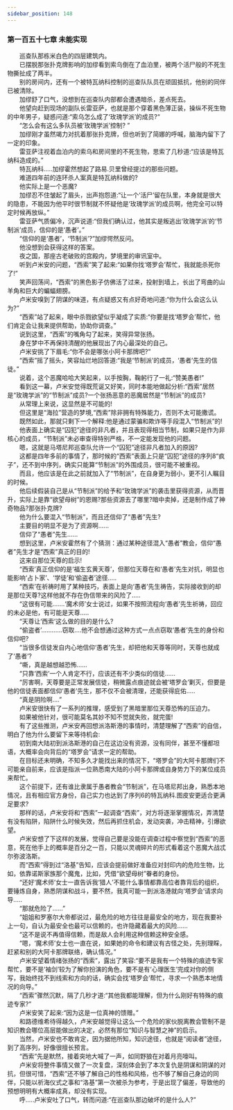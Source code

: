 ```yaml
---
sidebar_position: 148
---
```

### 第一百五十七章 未能实现  


　　巡查队那栋米白色的四层建筑内。  
　　已摆脱那张扑克牌影响的加缪看到索乌倒在了血泊里，被两个活尸般的不死生物撕扯成了两半。  
　　别的房间内，还有一个被特瓦纳科控制的巡查队队员在顽固抵抗，他别的同伴已被清除。  
　　加缪舒了口气，没想到在巡查队内部都会遭遇暗杀，差点死去。  
　　他望向赶到现场的副队长雷亚萨，也就是那个穿着黑色薄正装，操纵不死生物的中年男子，疑惑问道:“索乌怎么成了‘玫瑰学派’的成员?“  
　　“怎么会有这么多队员被‘玫瑰学派’控制? ”  
　　加缪刚才虽然竭力对抗着那张扑克牌，但也听到了简娜的呼喊，脑海内留下了一定的印象。  
　　雷亚萨注视着血泊内的索乌和房间里的不死生物，思索了几秒道:“应该是特瓦纳科造成的。”  
　　特瓦纳科..…加缪霍然想起了路易.贝里曾经提过的那些问题。  
　　难道四年前的连环杀人案真是特瓦纳科做的?  
　　他实际上是一个恶魔?  
　　加缪忍不住皱起了眉头，出声抱怨道:“让一个‘活尸’留在队里，本身就是很大的隐患，不能因为他平时很节制就不怀疑他是‘玫瑰学派’的成员啊，他完全可以特定时候再放纵。”  
　　雷亚萨气质偏冷，沉声说道:“但我们确认过，他其实是叛逃出‘玫瑰学派’的‘节制派’成员，信仰的是‘愚者’。”  
　　“信仰的是‘愚者’，‘节制派’?”加缪愕然反问。  
　　他没想到会获得这样的答案。  
　　夜之国，那座古老破败的宫殿内，梦境里的审讯室中。  
　　听到卢米安的问题，“西索”笑了起来:“如果你找‘塔罗会’帮忙，我就能杀死你了!”  
　　笑声回荡间，“西索”的黑色影子仿佛活了过来，投射到墙上，长出了弯曲的山羊角和巨大的蝙蝠翅膀。  
　　卢米安嗅到了阴谋的味道，有点疑惑又有点好奇地问道:“你为什么会这么认为?”  
　　“西索”站了起来，眼中杀戮欲望似乎凝成了实质:“你要是找‘塔罗会’帮忙，他们肯定会让我来提供帮助，协助你调查。”  
　　说到这里，“西索”的嘴角勾了起来，笑得异常张扬。  
　　身在梦中不再保持清醒的他展现出了内心最深处的自己。  
　　卢米安挑了下眉毛:“你不会是哪张小阿卡那牌吧?”  
　　“西索”摇了摇头，笑容灿烂地回答道:“我是‘节制派’的成员，‘愚者’先生的信徒。”  
　　说着，这个恶魔哈哈大笑起来，以手按胸，鞠躬行了一礼:“赞美愚者!”  
　　看到这一幕，卢米安觉得既荒诞又好笑，同时本能地做起分析:“西索”居然是“玫瑰学派”的“节制派”成员?一个张扬恶意的恶魔居然是“节制派”的成员?  
　　从常理上来说，这显然是不可能的!  
　　但这里是“海拉”营造的梦境,“西索”除非拥有特殊能力，否则不太可能撒谎。  
　　既然如此，那就只剩下一个解释:他是通过蒙骗和欺诈等手段混入“节制派”的!  
　　他表面上确实是“囚犯”途径的非凡者，并且表现得相当节制，如果只是作为非核心的成员，“节制派”未必审查得特别严格，不一定能发现他的问题。  
　　嗯，这就是马塔尼邦巡查队允许一个“囚犯”途径非凡者加入的原因?  
　　这都是四年多前的事情了，那时候的“西索”表面上只是“囚犯”途径的序列8“疯子”，还不到中序列，确实只能算“节制派”的外围成员，很可能不被重视。  
　　而且，他应该是在此之前就加入了“节制派”，在自身更为弱小，更不引人瞩目的时候。  
　　他后续假装自己是从“节制派”的给予和“玫瑰学派”的袭击里获得资源，从而晋升，实际上是靠“欲望母树”的恩赐?那些资源去了哪里?暗中卖掉，还是制作成了神奇物品?那张扑克牌?  
　　他为什么要混入“节制派”，而且还信仰了“愚者”先生?  
　　主要目的明显不是为了资源啊......  
　　信仰了“愚者”先生……  
　　想到这里，卢米安霍然有了个猜测：通过某种途径混入“愚者”教会，信仰“愚者”先生才是“西索”真正的目的!  
　　这来自那位天尊的启示!  
　　“西索’真正信仰的是‘福生玄黄天尊’，但那位天尊在和‘愚者’先生对抗，明显也能影响‘占卜家’、‘学徒’和‘偷盗者’途径..…  
　　“西索’在祈祷时用了某种技巧，表面上是向‘愚者’先生祷告，实际接收到的却是那位天尊?这样他就不存在伪信带来的风险了.....  
　　“这很有可能.……‘魔术师’女士说过，如果不按照流程向‘愚者’先生祈祷，回应的未必是他，有可能是天尊.....  
　　“天尊让‘西索’这么做的目的是什么?  
　　“偷盗者’.….…….窃取….他不会想通过这种方式一点点窃取‘愚者’先生的身份和信仰吧?  
　　“当很多信徒发自内心地信仰‘愚者’先生，却把他和天尊等同时，天尊也就成了‘愚者’?  
　　“嘶，真是越想越恐怖......  
　　“只靠‘西索’一个人肯定不行，应该还有不少类似的信徒......  
　　“厉害啊，天尊要是正常发展信徒，稍微露点痕迹就会被‘塔罗会’剿灭，但要是他的信徒表面都信仰‘愚者’先生，那不仅不会被清理，还能获得庇佑.....  
　　“真是阴险啊....”  
　　卢米安很快有了一系列的推理，感受到了黑暗里那位天尊恐怖的压迫力。  
　　如果被他针对，很可能莫名其妙不知不觉就失败，就完蛋!  
　　有了这些推测，卢米安再回想派洛斯港的事情时，清楚理解了“西索”的自信，明白了他为什么要留下来等待机会:  
　　初到南大陆初到派洛斯港的自己在这边没有资源，没有同伴，甚至不懂都坦语，大概率会向背后的“塔罗会”请求一定的帮助。  
　　在目标还未明确，不知多久才能找出来的情况下，“塔罗会”的大阿卡那牌们不可能亲自前来，应该是指派一位熟悉南大陆的小阿卡那牌或自身势力下的某位成员来帮忙。  
　　这个前提下，还有谁比隶属于愚者教会“节制派”，在马塔尼邦出身，熟悉本地情况，且有相应官方身份，自己实力也达到了序列6的特瓦纳科.图皮安更适合更满足要求?  
　　那样的话，卢米安将和“西索”一起调查“西索”，对方将逐渐掌握情况，弄清楚有没有陷阱，陷阱什么时候失效，然后再抓住机会，发动突袭，冲击精神，引爆欲望。  
　　卢米安想了下这样的发展，觉得自己要是没能在调查过程中察觉到“西索”的恶意，死在他手上的概率是百分之一百，只能以灵魂碎片的形式看着这个恶魔大战忒尔弥波洛斯。  
　　而“西索”得到过“洛基”告知，应该会提前做好准备应对封印内的危险生物，比如，依靠诺斯家族那个魔鬼，比如，凭借“欲望母树”眷者的身份。  
　　“还好‘魔术师’女士一直告诉我‘猎人’不能什么事情都靠高位者靠背后的组织，要锤炼自身，熟悉阴谋和战斗，要不然，我真可能一到派洛港就向‘塔罗会’请求向导.....  
　　“那就危险了……”  
　　“姐姐和罗塞尔大帝都说过，最危险的地方往往是最安全的地方，现在我要补上一句，自认为最安全也最可以信赖的，也许隐藏着最大的风险......  
　　“这不是说不再值得信赖，而是敌人会利用这种信赖这种安全感。  
　　“嗯，‘魔术师’女士也一直在说，如果她的命令和建议有古怪之处，先别理睬，赶紧和别的大阿卡那牌联络，确认情况。”  
　　卢米安望着情绪张扬的“西索”，露出了笑容:“要不是我有一个特殊的痕迹专家帮忙，要不是‘袖剑’较为了解你扮演的角色，要不是有‘心理医生’完成对你的侧写，我始终找不到线索和方向的话，确实会找‘塔罗会’帮忙，寻求一个熟悉本地情况的向导。”  
　　“西索”骤然沉默，隔了几秒才道:“其他我都能理解，但为什么刚好有特殊的痕迹专家?”  
　　卢米安笑了起来:“因为这是一位真神的馈赠。”  
　　和路德维希待得越久，卢米安越觉得让这么一个危险的家伙脱离教会管制不是知识教会哪位高层能做出的决定，必然有那位“知识与智慧之神”的启示。  
　　当然，卢米安也不敢肯定，因为据他所知，知识途径，也就是“阅读者”途径，到了高序列，好像很擅长预言。  
　　“西索”先是默然，接着突地大喊了一声，如同野狼在对着月亮嚎叫。  
　　卢米安将整件事情又做了一次复盘，深刻体会到了本次复仇是阴谋和阴谋的对抗，但很可惜，“西索”还不够了解自己的性格和风格，也不够了解自己身边的同伴，只能以祈海仪式之事和“洛基”第一次被杀为参考，于是出现了偏差，导致他的预想明明有大概率成真，却没有实现。  
　　呼.....卢米安吐了口气，转而问道:“在巡查队那边破坏的是什么人?”  
